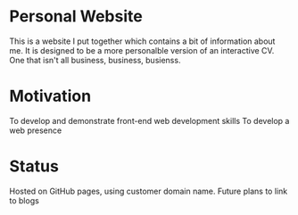 # Personal Website
This is a website I put together which contains a bit of information about me. It is designed to be a more personalble version of an interactive CV. One that isn't all business, business, busienss. 

# Motivation 
To develop and demonstrate front-end web development skills
To develop a web presence

# Status
Hosted on GitHub pages, using customer domain name. 
Future plans to link to blogs
